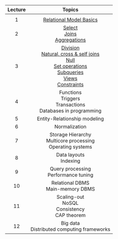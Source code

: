 | **Lecture** |                                                **Topics**                                               |
|:-----------:|:-------------------------------------------------------------------------------------------------------:|
|             |                                                                                                         |
|      1      |                                         [Relational Model Basics](Basics.md)                                         |
|      2      |                                     [Select](Select.md)<br>[Joins](Join.md)<br>[Aggregations](Aggregation.md)                                     |
|      3      | [Division](Division.md)<br>[Natural, cross & self joins](ComplexJoin.md)<br>[Null](Null.md)<br>[Set operations](SetOps.md)<br>[Subqueries](Subquery.md)<br>[Views](View.md)<br>[Constraints](Constraint.md) |
|      4      |                    Functions<br>Triggers<br>Transactions<br>Databases in programming                    |
|      5      |                                       Entity-Relationship modeling                                      |
|      6      |                                              Normalization                                              |
|      7      |                      Storage Hierarchy<br>Multicore processing<br>Operating systems                     |
|      8      |                                         Data layouts<br>Indexing                                        |
|      9      |                                  Query processing<br>Performance tuning                                 |
|      10     |                                   Relational DBMS<br>Main-memory DBMS                                   |
|      11     |                            Scaling-out<br>NoSQL<br>Consistency<br>CAP theorem                           |
|      12     |                               Big data<br>Distributed computing frameworks                              |